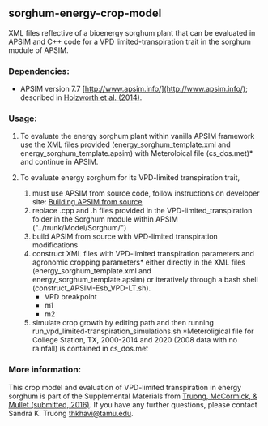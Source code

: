 ## sorghum-energy-crop-model
XML files reflective of a bioenergy sorghum plant that can be evaluated in APSIM and C++ code for a VPD limited-transpiration trait in the sorghum module of APSIM. 
### Dependencies: 
  - APSIM version 7.7 [http://www.apsim.info/](http://www.apsim.info/); described in [Holzworth et al. (2014)](http://dx.doi.org/10.1016/j.envsoft.2014.07.009).

### Usage:
1. To evaluate the energy sorghum plant within vanilla APSIM framework use the XML files provided (energy\_sorghum\_template.xml and energy\_sorghum\_template.apsim) with Meteroloical file (cs\_dos.met)* and continue in APSIM.

2. To evaluate energy sorghum for its VPD-limited transpiration trait,
	1. must use APSIM from source code, follow instructions on developer site: [Building APSIM from source](https://www.apsim.info/Documentation/TechnicalandDevelopment/BuildingAPSIMfromsource.aspx)  
	2. replace .cpp and .h files provided in the VPD-limited\_transpiration folder in the Sorghum module within APSIM ("../trunk/Model/Sorghum/")
	3. build APSIM from source with VPD-limited transpiration modifications
	4. construct XML files with VPD-limited transpiration parameters and agronomic cropping parameters* either directly in the XML files (energy\_sorghum\_template.xml and energy\_sorghum\_template.apsim) or iteratively through a bash shell (construct\_APSIM-Esb\_VPD-LT.sh).
		* VPD breakpoint
		* m1
		* m2
	5. simulate crop growth by editing path and then running run\_vpd\_limited-transpiration\_simulations.sh
*Meteroligical file for College Station, TX, 2000-2014 and 2020 (2008 data with no rainfall) is contained in cs\_dos.met

### More information:
This crop model and evaluation of VPD-limited transpiration in energy sorghum is part of the Supplemental Materials from [Truong, McCormick, & Mullet (submitted, 2016)](). If you have any further questions, please contact Sandra K. Truong <thkhavi@tamu.edu>.


